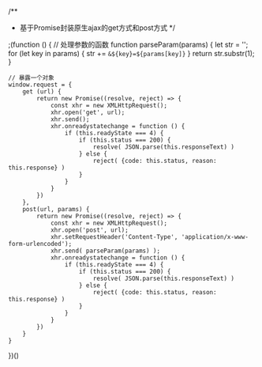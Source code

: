 /**
 * 基于Promise封装原生ajax的get方式和post方式
 */

;(function () {
    // 处理参数的函数
    function parseParam(params) {
        let str = '';
        for (let key in params) {
            str += `&${key}=${params[key]}`
        }
        return str.substr(1);
    }

    // 暴露一个对象
    window.request = {
        get (url) {
            return new Promise((resolve, reject) => {
                const xhr = new XMLHttpRequest();
                xhr.open('get', url);
                xhr.send();
                xhr.onreadystatechange = function () {
                    if (this.readyState === 4) {
                        if (this.status === 200) {
                            resolve( JSON.parse(this.responseText) )
                        } else {
                            reject( {code: this.status, reason: this.response} )
                        }
                    }
                }
            })
        },
        post(url, params) {
            return new Promise((resolve, reject) => {
                const xhr = new XMLHttpRequest();
                xhr.open('post', url);
                xhr.setRequestHeader('Content-Type', 'application/x-www-form-urlencoded');
                xhr.send( parseParam(params) );
                xhr.onreadystatechange = function () {
                    if (this.readyState === 4) {
                        if (this.status === 200) {
                            resolve( JSON.parse(this.responseText) )
                        } else {
                            reject( {code: this.status, reason: this.response} )
                        }
                    }
                }
            })
        }
    }

})()
